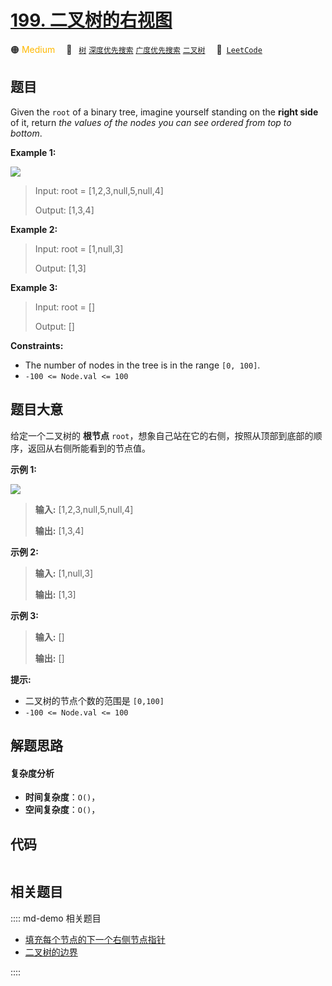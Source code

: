 # [199. 二叉树的右视图](https://leetcode.com/problems/binary-tree-right-side-view)

🟠 <font color=#ffb800>Medium</font>&emsp; 🔖&ensp; [`树`](/leetcode/outline/tag/tree.md) [`深度优先搜索`](/leetcode/outline/tag/depth-first-search.md) [`广度优先搜索`](/leetcode/outline/tag/breadth-first-search.md) [`二叉树`](/leetcode/outline/tag/binary-tree.md)&emsp; 🔗&ensp;[`LeetCode`](https://leetcode.com/problems/binary-tree-right-side-view)


## 题目

Given the `root` of a binary tree, imagine yourself standing on the **right
side** of it, return _the values of the nodes you can see ordered from top to
bottom_.



**Example 1:**

![](https://assets.leetcode.com/uploads/2021/02/14/tree.jpg)

> Input: root = [1,2,3,null,5,null,4]
> 
> Output: [1,3,4]

**Example 2:**

> Input: root = [1,null,3]
> 
> Output: [1,3]

**Example 3:**

> Input: root = []
> 
> Output: []

**Constraints:**

  * The number of nodes in the tree is in the range `[0, 100]`.
  * `-100 <= Node.val <= 100`


## 题目大意

给定一个二叉树的 **根节点** `root`，想象自己站在它的右侧，按照从顶部到底部的顺序，返回从右侧所能看到的节点值。

**示例 1:**

![](https://assets.leetcode.com/uploads/2021/02/14/tree.jpg)

> 
> 
> 
> 
> 
> **输入:** [1,2,3,null,5,null,4]
> 
> **输出:** [1,3,4]
> 
> 

**示例 2:**

> 
> 
> 
> 
> 
> **输入:** [1,null,3]
> 
> **输出:** [1,3]
> 
> 

**示例 3:**

> 
> 
> 
> 
> 
> **输入:** []
> 
> **输出:** []
> 
> 

**提示:**

  * 二叉树的节点个数的范围是 `[0,100]`
  * `-100 <= Node.val <= 100`


## 解题思路

#### 复杂度分析

- **时间复杂度**：`O()`，
- **空间复杂度**：`O()`，

## 代码

```javascript

```

## 相关题目

:::: md-demo 相关题目
- [填充每个节点的下一个右侧节点指针](https://leetcode.com/problems/populating-next-right-pointers-in-each-node)
- [二叉树的边界](https://leetcode.com/problems/boundary-of-binary-tree)

::::
